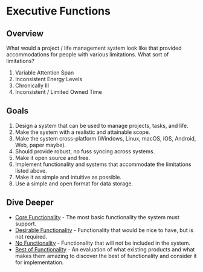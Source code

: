 # Executive Functions

## Overview

What would a project / life management system look like that provided accommodations for people with various limitations. What sort of limitations?

1. Variable Attention Span
2. Inconsistent Energy Levels
3. Chronically Ill
4. Inconsistent / Limited Owned Time

## Goals

1. Design a system that can be used to manage projects, tasks, and life.
2. Make the system with a realistic and attainable scope.
3. Make the system cross-platform (Windows, Linux, macOS, iOS, Android, Web, paper maybe).
4. Should provide robust, no fuss syncing across systems.
5. Make it open source and free.
6. Implement functionality and systems that accommodate the limitations listed above.
7. Make it as simple and intuitive as possible.
8. Use a simple and open format for data storage.

## Dive Deeper
- [Core Functionality](core-functionality.md) - The most basic functionality the system must support.
- [Desirable Functionality](desirable-functionality.md) - Functionality that would be nice to have, but is not required.
- [No Functionality](no-functionality.md) - Functionality that will not be included in the system.
- [Best of Functionality](best-of-functionality.md) - An evaluation of what existing products and what makes them amazing to discover the best of functionality and consider it for implementation.